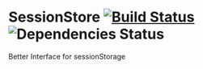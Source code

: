 SessionStore [![Build Status](https://travis-ci.org/livingston/storaage.svg?branch=master)](https://travis-ci.org/livingston/storaage) ![Dependencies Status](https://david-dm.org/livingston/storaage.png)
============

Better Interface for sessionStorage
